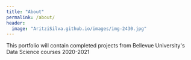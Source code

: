 ```yaml
---
title: "About"
permalink: /about/
header:
  image: "AritziSilva.github.io/images/img-2430.jpg"
---
```


This portfolio will contain completed projects from Bellevue University's Data Science courses 2020-2021
